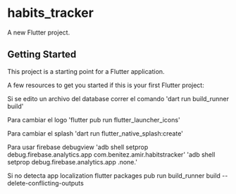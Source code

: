 # habits_tracker

A new Flutter project.

## Getting Started

This project is a starting point for a Flutter application.

A few resources to get you started if this is your first Flutter project:

Si se edito un archivo del database correr el comando
'dart run build_runner build'

Para cambiar el logo
'flutter pub run flutter_launcher_icons'

Para cambiar el splash
'dart run flutter_native_splash:create'

Para usar firebase debugview
'adb shell setprop debug.firebase.analytics.app com.benitez.amir.habitstracker'
'adb shell setprop debug.firebase.analytics.app .none.'

Si no detecta app localization
flutter packages pub run build_runner build --delete-conflicting-outputs
